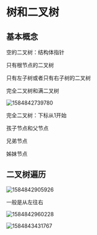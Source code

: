 # 树和二叉树

## 基本概念

空的二叉树：结构体指针

只有根节点的二叉树

只有左子树或者只有右子树的二叉树

完全二叉树和满二叉树

![1584842739780](C:\Users\Administrator\AppData\Roaming\Typora\typora-user-images\1584842739780.png)

完全二叉树：下标从1开始

孩子节点和父节点

兄弟节点

姊妹节点

## 二叉树遍历

![1584842905926](C:\Users\Administrator\AppData\Roaming\Typora\typora-user-images\1584842905926.png)

一般是从左往右

![1584842960228](C:\Users\Administrator\AppData\Roaming\Typora\typora-user-images\1584842960228.png)

![1584843431767](C:\Users\Administrator\AppData\Roaming\Typora\typora-user-images\1584843431767.png)

